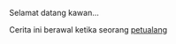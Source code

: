 Selamat datang kawan...

Cerita ini berawal ketika seorang [petualang](indonesia/petualang/petualang.md)
